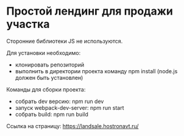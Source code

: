 Простой лендинг для продажи участка
===================================

Сторонние библиотеки JS не используются. 

Для установки необходимо:
- клонировать репозиторий
- выполнить в директории проекта команду npm install (node.js должен быть установлен)

Команды для сборки проекта:
- собрать dev версию: npm run dev
- запуск webpack-dev-server: npm run start
- собрать build: npm run build

Ссылка на страницу: https://landsale.hostronavt.ru/